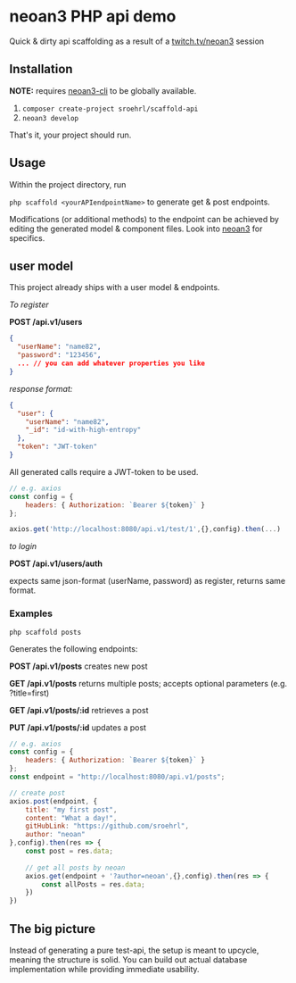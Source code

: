 # neoan3 PHP api demo

Quick & dirty api scaffolding as a result of a [twitch.tv/neoan3](https://twitch.tv/neoan3) session

## Installation

**NOTE:** requires [neoan3-cli](https://github.com/neoan3/cli)
to be globally available. 

1. `composer create-project sroehrl/scaffold-api`
2. `neoan3 develop`

That's it, your project should run.

## Usage
Within the project directory, run

`php scaffold <yourAPIendpointName>` to generate get & post endpoints.

Modifications (or additional methods) to the endpoint can be achieved by editing the generated model & component files.
Look into [neoan3](https://neoan3.rocks) for specifics.

## user model

This project already ships with a user model & endpoints.

_To register_

**POST /api.v1/users**

```json
{
  "userName": "name82",
  "password": "123456",
  ... // you can add whatever properties you like
}
```
_response format:_
```json
{
  "user": {
    "userName": "name82",
    "_id": "id-with-high-entropy"
  },
  "token": "JWT-token"
}
```

All generated calls require a JWT-token to be used.

```javascript
// e.g. axios
const config = {
    headers: { Authorization: `Bearer ${token}` }
};

axios.get('http://localhost:8080/api.v1/test/1',{},config).then(...)
```
_to login_

**POST /api.v1/users/auth**

expects same json-format (userName, password) as register, returns same format.

### Examples

`php scaffold posts`

Generates the following endpoints:

**POST /api.v1/posts** creates new post

**GET /api.v1/posts** returns multiple posts; accepts optional parameters (e.g. ?title=first)

**GET /api.v1/posts/:id** retrieves a post

**PUT /api.v1/posts/:id** updates a post

```javascript
// e.g. axios
const config = {
    headers: { Authorization: `Bearer ${token}` }
};
const endpoint = "http://localhost:8080/api.v1/posts";

// create post
axios.post(endpoint, {
    title: "my first post",
    content: "What a day!",
    gitHubLink: "https://github.com/sroehrl",
    author: "neoan"
},config).then(res => {
    const post = res.data;
    
    // get all posts by neoan
    axios.get(endpoint + '?author=neoan',{},config).then(res => {
        const allPosts = res.data;    
    })
})
```

## The big picture

Instead of generating a pure test-api, the setup is meant to upcycle,
meaning the structure is solid. You can build out actual database implementation while providing immediate usability. 